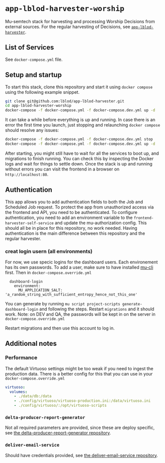 # `app-lblod-harvester-worship`

Mu-semtech stack for harvesting and processing Worship Decisions from external
sources. For the regular harvesting of Decisions, see
[`app-lblod-harvester`](https://github.com/lblod/app-lblod-harvester).

## List of Services
See `docker-compose.yml` file.
## Setup and startup

To start this stack, clone this repository and start it using `docker compose`
using the following example snippet.

```bash
git clone git@github.com:lblod/app-lblod-harvester.git
cd app-lblod-harvester-worship
docker-compose -f docker-compose.yml -f docker-compose.dev.yml up -d
```

It can take a while before everything is up and running. In case there is an
error the first time you launch, just stopping and relaunching `docker compose`
should resolve any issues:

```bash
docker-compose -f docker-compose.yml -f docker-compose.dev.yml stop
docker-compose -f docker-compose.yml -f docker-compose.dev.yml up -d
```

After starting, you might still have to wait for all the services to boot up,
and migrations to finish running. You can check this by inspecting the Docker
logs and wait for things to settle down. Once the stack is up and running
without errors you can visit the frontend in a browser on
`http://localhost:80`.

## Authentication

This app allows you to add authentication fields to both the Job and Scheduled
Job request. To protect the app from unauthorized access via the frontend and
API, you need to be authenticated. To configure authentication, you need to add
an environment variable to the `frontend-harvester-self-service` and update the
mu-authorization config. This should all be in place for this repository, no
work needed. Having authentication is the main difference between this
repository and the regular harvester.

### creat login usern (all environments)
For now, we use specic logins for the dashboard users. Each environement has its own passwords.
To add a user, make sure to have installed [mu-cli](https://github.com/mu-semtech/mu-cli) first.
Then in `docker-compose.override.yml`
```
  dashboard-login
    environment:
      MU_APPLICATION_SALT: 'a_random_string_with_sufficient_entropy_hence_not_this_one'
```
You can generate by running `mu script project-scripts generate-dashboard-login` and following the steps.
Restart `migrations` and it should work.
Note: on DEV and QA, the passwords will be kept in on the server in `docker-compose.override.yml`


Restart migrations and then use this account to log in.

## Additional notes

### Performance

The default Virtuoso settings might be too weak if you need to ingest the
production data. There is a better config for this that you can use in your
`docker-compose.override.yml`

```yaml
virtuoso:
  volumes:
    - ./data/db:/data
    - ./config/virtuoso/virtuoso-production.ini:/data/virtuoso.ini
    - ./config/virtuoso/:/opt/virtuoso-scripts
```

### `delta-producer-report-generator`

Not all required parameters are provided, since these are deploy specific, see
[the delta-producer-report-generator
repository](https://github.com/lblod/delta-producer-report-generator).

### `deliver-email-service`

Should have credentials provided, see [the deliver-email-service
repository](https://github.com/redpencilio/deliver-email-service).
